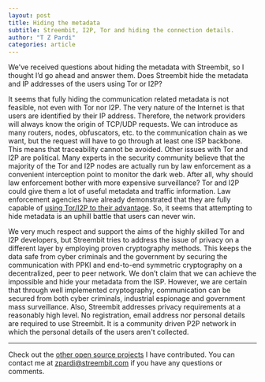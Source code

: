 ```yaml
---
layout: post
title: Hiding the metadata
subtitle: Streembit, I2P, Tor and hiding the connection details.
author: "T Z Pardi"
categories: article
---
```


We've received questions about hiding the metadata with Streembit, so I thought I’d go ahead and answer them. Does Streembit hide the metadata and IP addresses of the users using Tor or I2P?

It seems that fully hiding the communication related metadata is not feasible, not even with Tor nor I2P. The very nature of the Internet is that users are identified by their IP address. Therefore, the network providers will always know the origin of TCP/UDP requests. We can introduce as many routers, nodes, obfuscators, etc. to the communication chain as we want, but the request will have to go through at least one ISP backbone. This means that traceability cannot be avoided. Other issues with Tor and I2P are political. Many experts in the security community believe that the majority of the Tor and I2P nodes are actually run by law enforcement as a convenient interception point to monitor the dark web. After all, why should law enforcement bother with more expensive surveillance? Tor and I2P could give them a lot of useful metadata and traffic information. Law enforcement agencies have already demonstrated that they are fully capable of [using Tor/I2P to their advantage](http://www.ibtimes.co.uk/fbi-crack-tor-catch-1500-visitors-biggest-child-pornography-website-dark-web-1536417). So, it seems that attempting to hide metadata is an uphill battle that users can never win.

We very much respect and support the aims of the highly skilled Tor and I2P developers, but Streembit tries to address the issue of privacy on a different layer by employing proven cryptography methods. This keeps the data safe from cyber criminals and the government by securing the communication with PPKI and end-to-end symmetric cryptography on a decentralized, peer to peer network. We don’t claim that we can achieve the impossible and hide your metadata from the ISP. However, we are certain that through well implemented cryptography, communication can be secured from both cyber criminals, industrial espionage and government mass surveillance. Also, Streembit addresses privacy requirements at a reasonably high level. No registration, email address nor personal details are required to use Streembit. It is a community driven P2P network in which the personal details of the users aren't collected.

-------

Check out the [other open source projects](https://github.com/zsoltpardi) I have contributed. You can contact me at zpardi@streembit.com if you have any questions or comments.





